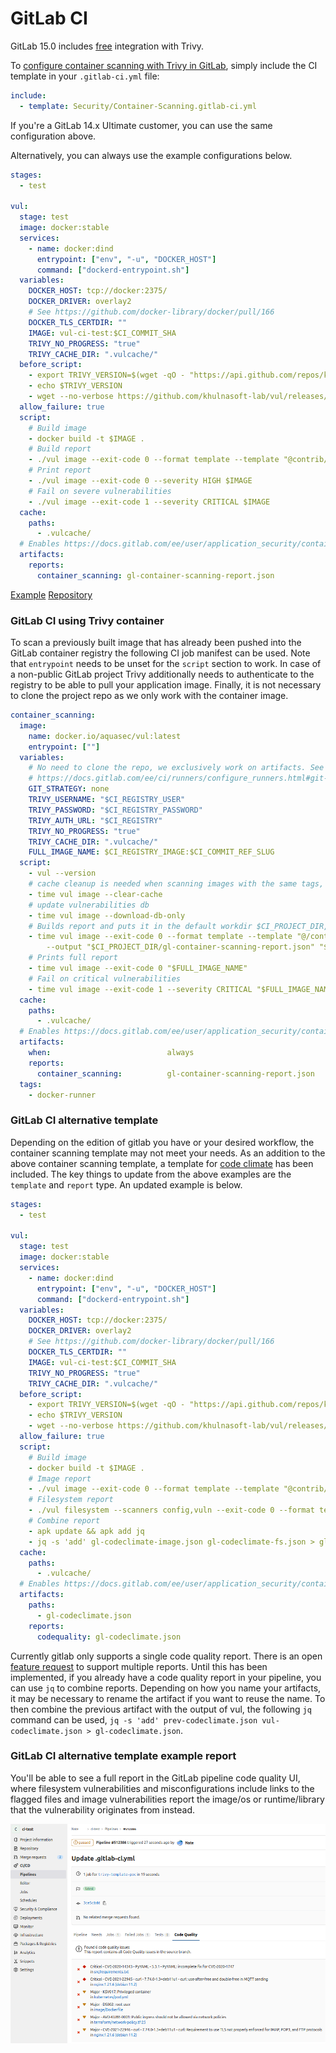 # GitLab CI

GitLab 15.0 includes [free](https://gitlab.com/groups/gitlab-org/-/epics/2233) integration with Trivy.

To [configure container scanning with Trivy in GitLab](https://docs.gitlab.com/ee/user/application_security/container_scanning/#configuration), simply include the CI template in your `.gitlab-ci.yml` file:

```yaml
include:
  - template: Security/Container-Scanning.gitlab-ci.yml
```

If you're a GitLab 14.x Ultimate customer, you can use the same configuration above.

Alternatively, you can always use the example configurations below.

```yaml
stages:
  - test

vul:
  stage: test
  image: docker:stable
  services:
    - name: docker:dind
      entrypoint: ["env", "-u", "DOCKER_HOST"]
      command: ["dockerd-entrypoint.sh"]
  variables:
    DOCKER_HOST: tcp://docker:2375/
    DOCKER_DRIVER: overlay2
    # See https://github.com/docker-library/docker/pull/166
    DOCKER_TLS_CERTDIR: ""
    IMAGE: vul-ci-test:$CI_COMMIT_SHA
    TRIVY_NO_PROGRESS: "true"
    TRIVY_CACHE_DIR: ".vulcache/"
  before_script:
    - export TRIVY_VERSION=$(wget -qO - "https://api.github.com/repos/khulnasoft-lab/vul/releases/latest" | grep '"tag_name":' | sed -E 's/.*"v([^"]+)".*/\1/')
    - echo $TRIVY_VERSION
    - wget --no-verbose https://github.com/khulnasoft-lab/vul/releases/download/v${TRIVY_VERSION}/vul_${TRIVY_VERSION}_Linux-64bit.tar.gz -O - | tar -zxvf -
  allow_failure: true
  script:
    # Build image
    - docker build -t $IMAGE .
    # Build report
    - ./vul image --exit-code 0 --format template --template "@contrib/gitlab.tpl" -o gl-container-scanning-report.json $IMAGE
    # Print report
    - ./vul image --exit-code 0 --severity HIGH $IMAGE
    # Fail on severe vulnerabilities
    - ./vul image --exit-code 1 --severity CRITICAL $IMAGE
  cache:
    paths:
      - .vulcache/
  # Enables https://docs.gitlab.com/ee/user/application_security/container_scanning/ (Container Scanning report is available on GitLab EE Ultimate or GitLab.com Gold)
  artifacts:
    reports:
      container_scanning: gl-container-scanning-report.json
```

[Example][example]
[Repository][repository]

### GitLab CI using Trivy container

To scan a previously built image that has already been pushed into the
GitLab container registry the following CI job manifest can be used.
Note that `entrypoint` needs to be unset for the `script` section to work.
In case of a non-public GitLab project Trivy additionally needs to
authenticate to the registry to be able to pull your application image.
Finally, it is not necessary to clone the project repo as we only work
with the container image.

```yaml
container_scanning:
  image:
    name: docker.io/aquasec/vul:latest
    entrypoint: [""]
  variables:
    # No need to clone the repo, we exclusively work on artifacts. See
    # https://docs.gitlab.com/ee/ci/runners/configure_runners.html#git-strategy
    GIT_STRATEGY: none
    TRIVY_USERNAME: "$CI_REGISTRY_USER"
    TRIVY_PASSWORD: "$CI_REGISTRY_PASSWORD"
    TRIVY_AUTH_URL: "$CI_REGISTRY"
    TRIVY_NO_PROGRESS: "true"
    TRIVY_CACHE_DIR: ".vulcache/"
    FULL_IMAGE_NAME: $CI_REGISTRY_IMAGE:$CI_COMMIT_REF_SLUG
  script:
    - vul --version
    # cache cleanup is needed when scanning images with the same tags, it does not remove the database
    - time vul image --clear-cache
    # update vulnerabilities db
    - time vul image --download-db-only
    # Builds report and puts it in the default workdir $CI_PROJECT_DIR, so `artifacts:` can take it from there
    - time vul image --exit-code 0 --format template --template "@/contrib/gitlab.tpl"
        --output "$CI_PROJECT_DIR/gl-container-scanning-report.json" "$FULL_IMAGE_NAME"
    # Prints full report
    - time vul image --exit-code 0 "$FULL_IMAGE_NAME"
    # Fail on critical vulnerabilities
    - time vul image --exit-code 1 --severity CRITICAL "$FULL_IMAGE_NAME"
  cache:
    paths:
      - .vulcache/
  # Enables https://docs.gitlab.com/ee/user/application_security/container_scanning/ (Container Scanning report is available on GitLab EE Ultimate or GitLab.com Gold)
  artifacts:
    when:                          always
    reports:
      container_scanning:          gl-container-scanning-report.json
  tags:
    - docker-runner
```

[example]: https://gitlab.com/khulnasoft-lab/vul-ci-test/pipelines
[repository]: https://github.com/khulnasoft-lab/vul-ci-test

### GitLab CI alternative template

Depending on the edition of gitlab you have or your desired workflow, the
container scanning template may not meet your needs. As an addition to the
above container scanning template, a template for
[code climate](https://docs.gitlab.com/ee/user/project/merge_requests/code_quality.html)
has been included. The key things to update from the above examples are
the `template` and `report` type. An updated example is below.

```yaml
stages:
  - test

vul:
  stage: test
  image: docker:stable
  services:
    - name: docker:dind
      entrypoint: ["env", "-u", "DOCKER_HOST"]
      command: ["dockerd-entrypoint.sh"]
  variables:
    DOCKER_HOST: tcp://docker:2375/
    DOCKER_DRIVER: overlay2
    # See https://github.com/docker-library/docker/pull/166
    DOCKER_TLS_CERTDIR: ""
    IMAGE: vul-ci-test:$CI_COMMIT_SHA
    TRIVY_NO_PROGRESS: "true"
    TRIVY_CACHE_DIR: ".vulcache/"
  before_script:
    - export TRIVY_VERSION=$(wget -qO - "https://api.github.com/repos/khulnasoft-lab/vul/releases/latest" | grep '"tag_name":' | sed -E 's/.*"v([^"]+)".*/\1/')
    - echo $TRIVY_VERSION
    - wget --no-verbose https://github.com/khulnasoft-lab/vul/releases/download/v${TRIVY_VERSION}/vul_${TRIVY_VERSION}_Linux-64bit.tar.gz -O - | tar -zxvf -
  allow_failure: true
  script:
    # Build image
    - docker build -t $IMAGE .
    # Image report
    - ./vul image --exit-code 0 --format template --template "@contrib/gitlab-codequality.tpl" -o gl-codeclimate-image.json $IMAGE
    # Filesystem report
    - ./vul filesystem --scanners config,vuln --exit-code 0 --format template --template "@contrib/gitlab-codequality.tpl" -o gl-codeclimate-fs.json .
    # Combine report
    - apk update && apk add jq
    - jq -s 'add' gl-codeclimate-image.json gl-codeclimate-fs.json > gl-codeclimate.json
  cache:
    paths:
      - .vulcache/
  # Enables https://docs.gitlab.com/ee/user/application_security/container_scanning/ (Container Scanning report is available on GitLab EE Ultimate or GitLab.com Gold)
  artifacts:
    paths:
      - gl-codeclimate.json
    reports:
      codequality: gl-codeclimate.json
```

Currently gitlab only supports a single code quality report. There is an
open [feature request](https://gitlab.com/gitlab-org/gitlab/-/issues/9014)
to support multiple reports. Until this has been implemented, if you
already have a code quality report in your pipeline, you can use
`jq` to combine reports. Depending on how you name your artifacts, it may
be necessary to rename the artifact if you want to reuse the name. To then
combine the previous artifact with the output of vul, the following `jq`
command can be used, `jq -s 'add' prev-codeclimate.json vul-codeclimate.json > gl-codeclimate.json`.

### GitLab CI alternative template example report

You'll be able to see a full report in the GitLab pipeline code quality UI, where filesystem vulnerabilities and misconfigurations include links to the flagged files and image vulnerabilities report the image/os or runtime/library that the vulnerability originates from instead.

![codequality](../../imgs/gitlab-codequality.png)
